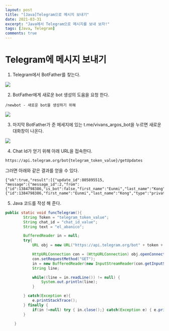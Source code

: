 ```yaml
---
layout: post
title: "[Java]Telegram으로 메시지 보내기"
date: 2021-03-31
excerpt: "Java에서 Telegram으로 메시지를 보내 보자!"
tags: [Java, Telegram]
comments: true
---
```

# Telegram에 메시지 보내기

1. Telegram에서 BotFather를 찾는다. 

<img src="https://eunmik.github.io/bonita/assets/img/210331-telegram1.png">

2.  BotFather에게 새로운 bot 생성의 도움을 요청 한다. 

```
/newbot - 새로운 bot을 생성하기 위해 
```

<img src="https://eunmik.github.io/bonita/assets/img/210331-telegram2.png">

3. 마지막 BotFather가 준 메세지에 있는 t.me/vivans_argos_bot을 누르면 새로운 대화창이 나온다. 

<img src="https://eunmik.github.io/bonita/assets/img/210331-telegram3.png">

4. Chat Id가 얻기 위해 아래 URL을 접속한다. 
```text
https://api.telegram.org/bot{telegram_token_value}/getUpdates
```
그러면 아래와 같은 결과를 얻을 수 있다. 
```text
{"ok":true,"result":[{"update_id":805895515,
"message":{"message_id":2,"from":{"id":1384798386,"is_bot":false,"first_name":"Eunmi","last_name":"Kong","language_code":"es"},"chat":{"id":1384798386,"first_name":"Eunmi","last_name":"Kong","type":"private"},"date":1619488553,"text":"hi"}}]}
```

5. Java 코드를 작성 해 준다. 

```java
public static void funcTelegram(){
        String Token = "telegram_token_value";
        String chat_id = "chat_id_value";
        String text = "el_abanico";

        BufferedReader in = null;
        try{
            URL obj = new URL("https://api.telegram.org/bot" + token + "/sendmessage?chat_id=" + chat_id + "&text=" + text);

            HttpURLConnection con = (HttpURLConnection) obj.openConnection();
            con.setRequestMethod("GET");
            in = new BufferedReader(new InputStreamReader(con.getInputStream(), "UTF-8"));
            String line;

            while((line = in.readLine()) != null) {
                System.out.println(line);
            }

        } catch(Exception e){
            e.printStackTrace();
        } finally {
            if(in !=null) try { in.close();} catch(Exception e) { e.printStackTrace();}
        }

    }
```